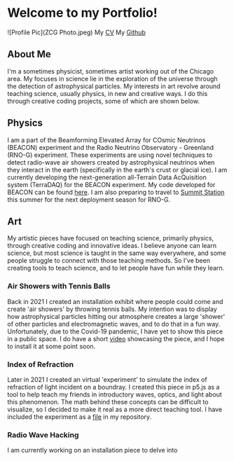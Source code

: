# Welcome to my Portfolio!
![Profile Pic](ZCG Photo.jpeg)
My [CV](ZCurtisGinsbergCV.pdf)
My [Github](https://github.com/zcurtisginsberg)

## About Me

I'm a sometimes physicist, sometimes artist working out of the Chicago area. My focuses in science lie in the exploration of the universe through the detection of astrophysical particles. My interests in art revolve around teaching science, usually physics, in new and creative ways. I do this through creative coding projects, some of which are shown below.

## Physics

I am a part of the Beamforming Elevated Array for COsmic Neutrinos (BEACON) experiment and the Radio Neutrino Observatory - Greenland (RNO-G) experiment. These experiments are using novel techniques to detect radio-wave air showers created by astrophysical neutrinos when they interact in the earth (specifically in the earth's crust or glacial ice). I am currently developing the next-generation all-Terrain Data AcQuisition system (TerraDAQ) for the BEACON experiment. My code developed for BEACON can be found [here](../beaconzach). I am also preparing to travel to [Summit Station](https://geo-summit.org/) this summer for the next deployment season for RNO-G.

## Art

My artistic pieces have focused on teaching science, primarily physics, through creative coding and innovative ideas. I believe anyone can learn science, but most science is taught in the same way everywhere, and some people struggle to connect with those teaching methods. So I've been creating tools to teach science, and to let people have fun while they learn.

### Air Showers with Tennis Balls

Back in 2021 I created an installation exhibit where people could come and create 'air showers' by throwing tennis balls. My intention was to display how astrophysical particles hitting our atmosphere creates a large 'shower' of other particles and electromagnetic waves, and to do that in a fun way. Unfortunately, due to the Covid-19 pandemic, I have yet to show this piece in a public space. I do have a short [video](https://drive.google.com/file/d/1GFAfDlxvOEQzTHQlqI7LPblpn8TjaN4Q/view) showcasing the piece, and I hope to install it at some point soon.

### Index of Refraction
Later in 2021 I created an virtual 'experiment' to simulate the index of refraction of light incident on a boundray. I created this piece in p5.js as a tool to help teach my friends in introductory waves, optics, and light about this phenomenon. The math behind these concepts can be difficult to visualize, so I decided to make it real as a more direct teaching tool. I have included the experiment as a [file](creative_coding_final.js) in my repository.

### Radio Wave Hacking
I am currently working on an installation piece to delve into
